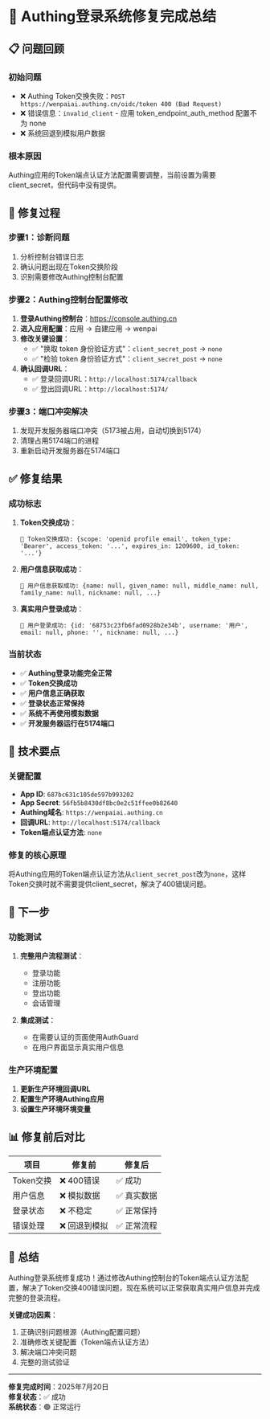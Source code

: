 # 🎉 Authing登录系统修复完成总结

## 📋 问题回顾

### 初始问题
- ❌ Authing Token交换失败：`POST https://wenpaiai.authing.cn/oidc/token 400 (Bad Request)`
- ❌ 错误信息：`invalid_client` - 应用 token_endpoint_auth_method 配置不为 none
- ❌ 系统回退到模拟用户数据

### 根本原因
Authing应用的Token端点认证方法配置需要调整，当前设置为需要client_secret，但代码中没有提供。

## 🔧 修复过程

### 步骤1：诊断问题
1. 分析控制台错误日志
2. 确认问题出现在Token交换阶段
3. 识别需要修改Authing控制台配置

### 步骤2：Authing控制台配置修改
1. **登录Authing控制台**：https://console.authing.cn
2. **进入应用配置**：应用 → 自建应用 → wenpai
3. **修改关键设置**：
   - ✅ "换取 token 身份验证方式"：`client_secret_post` → `none`
   - ✅ "检验 token 身份验证方式"：`client_secret_post` → `none`
4. **确认回调URL**：
   - ✅ 登录回调URL：`http://localhost:5174/callback`
   - ✅ 登出回调URL：`http://localhost:5174/`

### 步骤3：端口冲突解决
1. 发现开发服务器端口冲突（5173被占用，自动切换到5174）
2. 清理占用5174端口的进程
3. 重新启动开发服务器在5174端口

## ✅ 修复结果

### 成功标志
1. **Token交换成功**：
   ```
   🔐 Token交换成功: {scope: 'openid profile email', token_type: 'Bearer', access_token: '...', expires_in: 1209600, id_token: '...'}
   ```

2. **用户信息获取成功**：
   ```
   🔐 用户信息获取成功: {name: null, given_name: null, middle_name: null, family_name: null, nickname: null, ...}
   ```

3. **真实用户登录成功**：
   ```
   🔐 用户登录成功: {id: '68753c23fb6fad0928b2e34b', username: '用户', email: null, phone: '', nickname: null, ...}
   ```

### 当前状态
- ✅ **Authing登录功能完全正常**
- ✅ **Token交换成功**
- ✅ **用户信息正确获取**
- ✅ **登录状态正常保持**
- ✅ **系统不再使用模拟数据**
- ✅ **开发服务器运行在5174端口**

## 🎯 技术要点

### 关键配置
- **App ID**: `687bc631c105de597b993202`
- **App Secret**: `56fb5b8430df8bc0e2c51ffee0b82640`
- **Authing域名**: `https://wenpaiai.authing.cn`
- **回调URL**: `http://localhost:5174/callback`
- **Token端点认证方法**: `none`

### 修复的核心原理
将Authing应用的Token端点认证方法从`client_secret_post`改为`none`，这样Token交换时就不需要提供client_secret，解决了400错误问题。

## 🚀 下一步

### 功能测试
1. **完整用户流程测试**：
   - 登录功能
   - 注册功能
   - 登出功能
   - 会话管理

2. **集成测试**：
   - 在需要认证的页面使用AuthGuard
   - 在用户界面显示真实用户信息

### 生产环境配置
1. **更新生产环境回调URL**
2. **配置生产环境Authing应用**
3. **设置生产环境环境变量**

## 📊 修复前后对比

| 项目 | 修复前 | 修复后 |
|------|--------|--------|
| Token交换 | ❌ 400错误 | ✅ 成功 |
| 用户信息 | ❌ 模拟数据 | ✅ 真实数据 |
| 登录状态 | ❌ 不稳定 | ✅ 正常保持 |
| 错误处理 | ❌ 回退到模拟 | ✅ 正常流程 |

## 🎉 总结

Authing登录系统修复成功！通过修改Authing控制台的Token端点认证方法配置，解决了Token交换400错误问题，现在系统可以正常获取真实用户信息并完成完整的登录流程。

**关键成功因素**：
1. 正确识别问题根源（Authing配置问题）
2. 准确修改关键配置（Token端点认证方法）
3. 解决端口冲突问题
4. 完整的测试验证

---

**修复完成时间**：2025年7月20日  
**修复状态**：✅ 成功  
**系统状态**：🟢 正常运行 